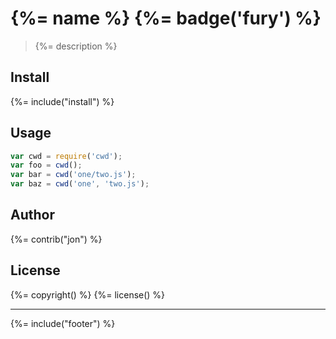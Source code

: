 # {%= name %} {%= badge('fury') %}

> {%= description %}

## Install
{%= include("install") %}
## Usage
```js
var cwd = require('cwd');
var foo = cwd();
var bar = cwd('one/two.js');
var baz = cwd('one', 'two.js');
```
## Author
{%= contrib("jon") %}

## License
{%= copyright() %}
{%= license() %}

***

{%= include("footer") %}